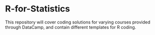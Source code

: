 # R-for-Statistics
This repository will cover coding solutions for varying courses provided through DataCamp, and contain different templates for R coding.
